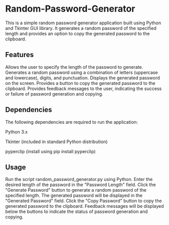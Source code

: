 # Random-Password-Generator

This is a simple random password generator application built using Python and Tkinter GUI library. It generates a random password of the specified length and provides an option to copy the generated password to the clipboard.

## Features
Allows the user to specify the length of the password to generate.
Generates a random password using a combination of letters (uppercase and lowercase), digits, and punctuation.
Displays the generated password on the screen.
Provides a button to copy the generated password to the clipboard.
Provides feedback messages to the user, indicating the success or failure of password generation and copying.

## Dependencies

The following dependencies are required to run the application:

Python 3.x

Tkinter (included in standard Python distribution)

pyperclip (install using pip install pyperclip)

## Usage
Run the script random_password_generator.py using Python.
Enter the desired length of the password in the "Password Length" field.
Click the "Generate Password" button to generate a random password of the specified length.
The generated password will be displayed in the "Generated Password" field.
Click the "Copy Password" button to copy the generated password to the clipboard.
Feedback messages will be displayed below the buttons to indicate the status of password generation and copying.
